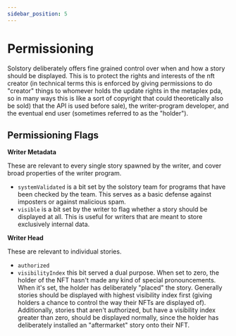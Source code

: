 ```yaml
---
sidebar_position: 5
---
```


# Permissioning

Solstory deliberately offers fine grained control over when and how a story
should be displayed. This is to protect the rights and interests of the nft
creator (in technical terms this is enforced by giving permissions to
do "creator" things to whomever holds the update rights in the metaplex pda,
so in many ways this is like a sort of copyright that could theoretically also
be sold) that the API is used before sale), the writer-program developer, and the
eventual end user (sometimes referred to as the "holder").

## Permissioning Flags

**Writer Metadata**

These are relevant to every single story spawned by the writer, and cover broad
properties of the writer program.
- `systemValidated` is a bit set by the solstory team for programs that have been
checked by the team. This serves as a basic defense against imposters or against
malicious spam.
- `visible` is a bit set by the writer to flag whether a story should be
displayed at all. This is useful for writers that are meant to store
exclusively internal data.

**Writer Head**

These are relevant to individual stories.
- `authorized`
- `visibilityIndex` this bit served a dual purpose. When set to zero, the holder
of the NFT hasn't made any kind of special pronouncements. When it's set, the
holder has deliberately "placed" the story. Generally stories should be
displayed with highest visibility index first (giving holders a chance to
control the way their NFTs are displayed of). Additionally, stories that aren't
authorized, but have a visibility index greater than zero, should be displayed
normally, since the holder has deliberately installed an "aftermarket" story
onto their NFT.

